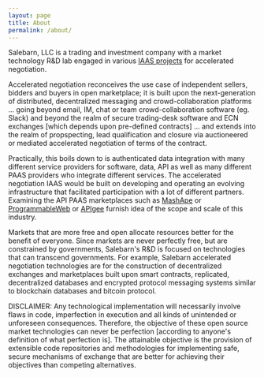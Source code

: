 ```yaml
---
layout: page
title: About
permalink: /about/
---
```


Salebarn, LLC is a trading and investment company with a market technology R&D lab engaged in various [IAAS projects](https://en.wikipedia.org/wiki/Cloud_computing#Infrastructure_as_a_service_.28IaaS.29) for accelerated negotiation.  

Accelerated negotiation reconceives the use case of independent sellers, bidders and buyers in open marketplace; it is built upon the next-generation of distributed, decentralized messaging and crowd-collaboration platforms ... going beyond email, IM, chat or team crowd-collaboration software (eg. Slack) and beyond the realm of secure trading-desk software and ECN exchanges [which depends upon pre-defined contracts] ... and extends into the realm of propspecting, lead qualification and closure via auctioneered or mediated accelerated negotiation of terms of the contract.  

Practically, this boils down to is authenticated data integration with many different service providers for software, data, API as well as many different PAAS providers who integrate different services.  The accelerated negotiation IAAS would be built on developing and operating an evolving infrastructure that facilitated participation with a lot of different partners.  Examining the API PAAS marketplaces such as [MashApe](https://market.mashape.com/explore) or [ProgrammableWeb](http://www.programmableweb.com/apis/directory) or [APIgee](http://apigee.com/about/pricing/apigee-edge-pricing-features) furnish idea of the scope and scale of this industry.  

Markets that are more free and open allocate resources better for the benefit of everyone.  Since markets are never perfectly free, but are constrained by governments, Salebarn's R&D is focused on technologies that can transcend governments.  For example, Salebarn accelerated negotiation technologies are for the construction of decentralized exchanges and marketplaces built upon smart contracts, replicated, decentralized databases and encrypted protocol messaging systems similar to blockchain databases and bitcoin protocol.

DISCLAIMER: Any technological implementation will necessarily involve flaws in code, imperfection in execution and all kinds of unintended or unforeseen consequences. Therefore, the objective of these open source market technologies can never be perfection [according to anyone's definition of what perfection is].  The attainable objective is the provision of extensible code repositories and methodologies for implementing safe, secure mechanisms of exchange that are better for achieving their objectives than competing alternatives.     

